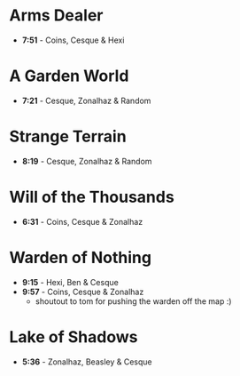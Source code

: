 <!-- TITLE: Strikes -->
<!-- SUBTITLE: Fast strike times -->

# Arms Dealer
* **7:51** - Coins, Cesque & Hexi

# A Garden World
* **7:21** - Cesque, Zonalhaz & Random
# Strange Terrain
* **8:19** - Cesque, Zonalhaz & Random
# Will of the Thousands
* **6:31** - Coins, Cesque & Zonalhaz

# Warden of Nothing
* **9:15** - Hexi, Ben & Cesque
* **9:57** - Coins, Cesque & Zonalhaz
	* shoutout to tom for pushing the warden off the map :)

# Lake of Shadows
* **5:36** - Zonalhaz, Beasley & Cesque